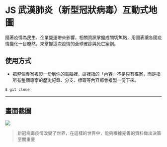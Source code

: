 # JS 武漢肺炎（新型冠狀病毒）互動式地圖

隨著疫情為民生、企業營運帶來影響，相關資訊掌握成關切焦點，用圖表讓各國疫情變化一目瞭然，來掌握這次疫情的全球確診與死亡案例。

## 使用方式
- 把整個專案複製一份到你的電腦裡，這裡指的「內容」不是只有檔案，而是指所有整個專案的歷史紀錄、分支、標籤等內容都會複製一份下來。
```sh
$ git clone
```

----

## 畫面截圖
![](https://i.imgur.com/Qq3TTb2.gif)
> 新冠病毒疫情改變了世界，在這樣的世界中，能夠根據完善的資料做出決策至關重要
